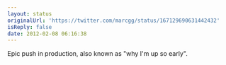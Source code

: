 ```yaml
---
layout: status
originalUrl: 'https://twitter.com/marcgg/status/167129690631442432'
isReply: false
date: 2012-02-08 06:16:38
---
```


Epic push in production, also known as "why I'm up so early".
